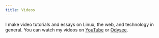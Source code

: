 ```yaml
---
title: Videos
---
```


I make video tutorials and essays on Linux, the web, and technology in general. You can watch my videos on [YouTube](https://youtube.com/@ericmurphyxyz) or [Odysee](https://odysee.com/@ericnmurphy).
